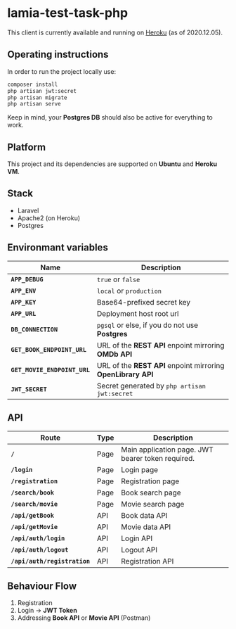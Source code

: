 # lamia-test-task-php

This client is currently available and running on [Heroku](https://lamia-php-client.herokuapp.com) (as of 2020.12.05).

## Operating instructions

In order to run the project locally use:

```bash
composer install
php artisan jwt:secret
php artisan migrate
php artisan serve
```

Keep in mind, your **Postgres DB** should also be active for everything to work.

## Platform

This project and its dependencies are supported on **Ubuntu** and **Heroku VM**.

## Stack

- Laravel
- Apache2 (on Heroku)
- Postgres

## Environmant variables

| Name                         | Description                                                   |
| ---------------------------- | ------------------------------------------------------------- |
| **`APP_DEBUG`**              | `true` or `false`                                             |
| **`APP_ENV`**                | `local` or `production`                                       |
| **`APP_KEY`**                | Base64-prefixed secret key                                    |
| **`APP_URL`**                | Deployment host root url                                      |
| **`DB_CONNECTION`**          | `pgsql` or else, if you do not use **Postgres**               |
| **`GET_BOOK_ENDPOINT_URL`**  | URL of the **REST API** enpoint mirroring **OMDb API**        |
| **`GET_MOVIE_ENDPOINT_URL`** | URL of the **REST API** enpoint mirroring **OpenLibrary API** |
| **`JWT_SECRET`**             | Secret generated by `php artisan jwt:secret`                  |

## API

| Route                        | Type | Description                                       |
| ---------------------------- | ---- | ------------------------------------------------- |
| **`/`**                      | Page | Main application page. JWT bearer token required. |
| **`/login`**                 | Page | Login page                                        |
| **`/registration`**          | Page | Registration page                                 |
| **`/search/book`**           | Page | Book search page                                  |
| **`/search/movie`**          | Page | Movie search page                                 |
| **`/api/getBook`**           | API  | Book data API                                     |
| **`/api/getMovie`**          | API  | Movie data API                                    |
| **`/api/auth/login`**        | API  | Login API                                         |
| **`/api/auth/logout`**       | API  | Logout API                                        |
| **`/api/auth/registration`** | API  | Registration API                                  |

## Behaviour Flow

1. Registration
2. Login -> **JWT Token**
3. Addressing **Book API** or **Movie API** (Postman)
